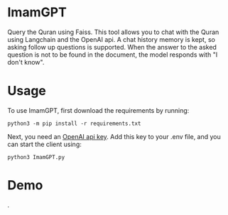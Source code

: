 # ImamGPT
Query the Quran using Faiss. This tool allows you to chat with the Quran using Langchain and the OpenAI api. A chat history memory is kept, so asking follow up questions is supported.
When the answer to the asked question is not to be found in the document, the model responds with "I don't know".

# Usage
To use ImamGPT, first download the requirements by running:
```
python3 -m pip install -r requirements.txt
```
Next, you need an [OpenAI api key](https://platform.openai.com/overview). Add this key to your .env file, and you can start the client using:
```
python3 ImamGPT.py
```

# Demo
.
